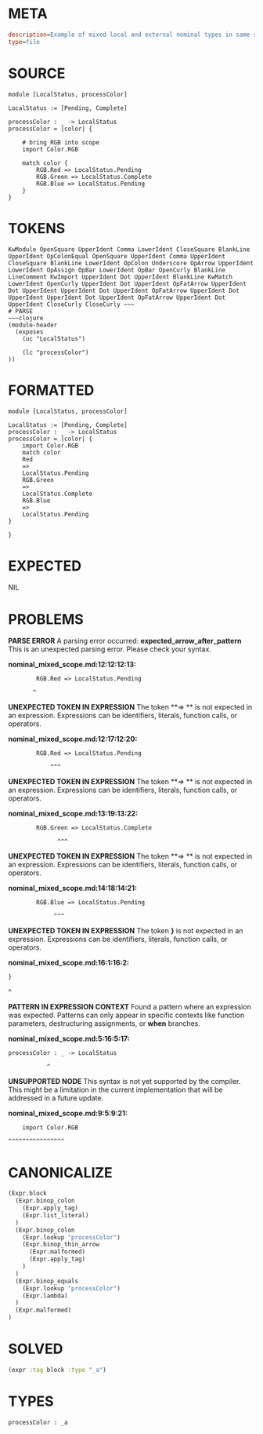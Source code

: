 # META
~~~ini
description=Example of mixed local and external nominal types in same scope
type=file
~~~
# SOURCE
~~~roc
module [LocalStatus, processColor]

LocalStatus := [Pending, Complete]

processColor : _ -> LocalStatus
processColor = |color| {

    # bring RGB into scope
    import Color.RGB

    match color {
        RGB.Red => LocalStatus.Pending
        RGB.Green => LocalStatus.Complete
        RGB.Blue => LocalStatus.Pending
    }
}
~~~
# TOKENS
~~~text
KwModule OpenSquare UpperIdent Comma LowerIdent CloseSquare BlankLine UpperIdent OpColonEqual OpenSquare UpperIdent Comma UpperIdent CloseSquare BlankLine LowerIdent OpColon Underscore OpArrow UpperIdent LowerIdent OpAssign OpBar LowerIdent OpBar OpenCurly BlankLine LineComment KwImport UpperIdent Dot UpperIdent BlankLine KwMatch LowerIdent OpenCurly UpperIdent Dot UpperIdent OpFatArrow UpperIdent Dot UpperIdent UpperIdent Dot UpperIdent OpFatArrow UpperIdent Dot UpperIdent UpperIdent Dot UpperIdent OpFatArrow UpperIdent Dot UpperIdent CloseCurly CloseCurly ~~~
# PARSE
~~~clojure
(module-header
  (exposes
    (uc "LocalStatus")

    (lc "processColor")
))
~~~
# FORMATTED
~~~roc
module [LocalStatus, processColor]

LocalStatus := [Pending, Complete]
processColor : _ -> LocalStatus
processColor = |color| {
	import Color.RGB
	match color
	Red
	=> 
	LocalStatus.Pending
	RGB.Green
	=> 
	LocalStatus.Complete
	RGB.Blue
	=> 
	LocalStatus.Pending
}

}
~~~
# EXPECTED
NIL
# PROBLEMS
**PARSE ERROR**
A parsing error occurred: **expected_arrow_after_pattern**
This is an unexpected parsing error. Please check your syntax.

**nominal_mixed_scope.md:12:12:12:13:**
```roc
        RGB.Red => LocalStatus.Pending
```
           ^


**UNEXPECTED TOKEN IN EXPRESSION**
The token **=> ** is not expected in an expression.
Expressions can be identifiers, literals, function calls, or operators.

**nominal_mixed_scope.md:12:17:12:20:**
```roc
        RGB.Red => LocalStatus.Pending
```
                ^^^


**UNEXPECTED TOKEN IN EXPRESSION**
The token **=> ** is not expected in an expression.
Expressions can be identifiers, literals, function calls, or operators.

**nominal_mixed_scope.md:13:19:13:22:**
```roc
        RGB.Green => LocalStatus.Complete
```
                  ^^^


**UNEXPECTED TOKEN IN EXPRESSION**
The token **=> ** is not expected in an expression.
Expressions can be identifiers, literals, function calls, or operators.

**nominal_mixed_scope.md:14:18:14:21:**
```roc
        RGB.Blue => LocalStatus.Pending
```
                 ^^^


**UNEXPECTED TOKEN IN EXPRESSION**
The token **}** is not expected in an expression.
Expressions can be identifiers, literals, function calls, or operators.

**nominal_mixed_scope.md:16:1:16:2:**
```roc
}
```
^


**PATTERN IN EXPRESSION CONTEXT**
Found a pattern where an expression was expected.
Patterns can only appear in specific contexts like function parameters, destructuring assignments, or **when** branches.

**nominal_mixed_scope.md:5:16:5:17:**
```roc
processColor : _ -> LocalStatus
```
               ^


**UNSUPPORTED NODE**
This syntax is not yet supported by the compiler.
This might be a limitation in the current implementation that will be addressed in a future update.

**nominal_mixed_scope.md:9:5:9:21:**
```roc
    import Color.RGB
```
    ^^^^^^^^^^^^^^^^


# CANONICALIZE
~~~clojure
(Expr.block
  (Expr.binop_colon
    (Expr.apply_tag)
    (Expr.list_literal)
  )
  (Expr.binop_colon
    (Expr.lookup "processColor")
    (Expr.binop_thin_arrow
      (Expr.malformed)
      (Expr.apply_tag)
    )
  )
  (Expr.binop_equals
    (Expr.lookup "processColor")
    (Expr.lambda)
  )
  (Expr.malformed)
)
~~~
# SOLVED
~~~clojure
(expr :tag block :type "_a")
~~~
# TYPES
~~~roc
processColor : _a
~~~
